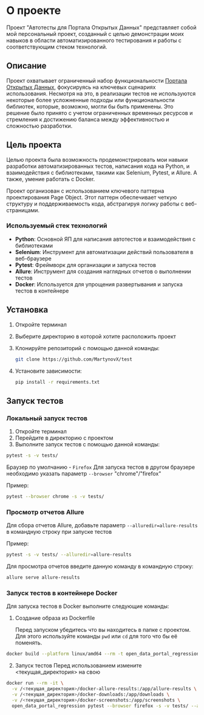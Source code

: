 # О проекте

Проект "Автотесты для Портала Открытых Данных" представляет собой мой персональный проект, созданный с целью демонстрации моих навыков в области автоматизированного тестирования и работы с соответствующим стеком технологий.

## Описание

Проект охватывает ограниченный набор функциональности [Портала Открытых Данных](https://data.mos.ru/), фокусируясь на ключевых сценариях использования. Несмотря на это, в реализации тестов не используются некоторые более усложненные подходы или функциональности библиотек, которые, возможно, могли бы быть применены. Это решение было принято с учетом ограниченных временных ресурсов и стремления к достижению баланса между эффективностью и сложностью разработки.

## Цель проекта

Целью проекта была возможность продемонстрировать мои навыки разработки автоматизированных тестов, написания кода на Python, и взаимодействия с библиотеками, такими как Selenium, Pytest, и Allure. А также, умение работать с Docker.

Проект организован с использованием ключевого паттерна проектирования Page Object. Этот паттерн обеспечивает четкую структуру и поддерживаемость кода, абстрагируя логику работы с веб-страницами.

### Используемый стек технологий

- **Python**: Основной ЯП для написания автотестов и взаимодействия с библиотеками
- **Selenium**: Инструмент для автоматизации действий пользователя в веб-браузере
- **Pytest**: Фреймворк для организации и запуска тестов
- **Allure**: Инструмент для создания наглядных отчетов о выполнении тестов
- **Docker**: Используется для упрощения развертывания и запуска тестов в контейнере

## Установка

1. Откройте терминал
2. Выберите директорию в которой хотите расположить проект
3. Клонируйте репозиторий с помощью данной команды:

    ```bash
    git clone https://github.com/MartynovX/test
    ```

4. Установите зависимости:

    ```bash
    pip install -r requirements.txt
    ```

## Запуск тестов

### Локальный запуск тестов

1. Откройте терминал
2. Перейдите в директорию с проектом
3. Выполните запуск тестов с помощью данной команды:

```bash
pytest -s -v tests/
```

Браузер по умолчанию - `Firefox`
Для запуска тестов в другом браузере необходимо указать параметр `--browser` "chrome"/"firefox"

Пример:

```bash
pytest --browser chrome -s -v tests/
```

### Просмотр отчетов Allure

Для сбора отчетов Allure, добавьте параметр `--alluredir=allure-results` в командную строку при запуске тестов

Пример:

```bash
pytest -s -v tests/ --alluredir=allure-results
```

Для просмотра отчетов введите данную команду в командную строку:

```bash
allure serve allure-results
```

### Запуск тестов в контейнере Docker

Для запуска тестов в Docker выполните следующие команды:

1. Создание образа из Dockerfile

   Перед запуском убедитесь что вы находитесь в папке с проектом. Для этого используйте команды `pwd` или `cd` для того что бы её поменять.

```bash
docker build --platform linux/amd64 --rm -t open_data_portal_regression .
```

2. Запуск тестов
 Перед использованием измените <текущая_директория> на свою

```bash
docker run --rm -it \
  -v /<текущая_директория>/docker-allure-results:/app/allure-results \
  -v /<текущая_директория>/docker-downloads:/app/downloads \
  -v /<текущая_директория>/docker-screenshots:/app/screenshots \
  open_data_portal_regression pytest --browser firefox -s -v tests/ --alluredir=allure-results
```
